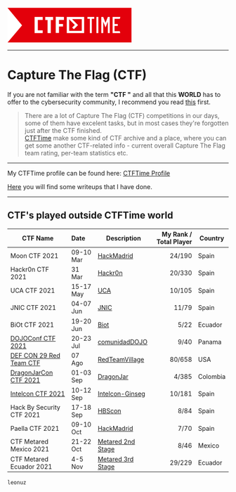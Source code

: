 ![CTFTime](img/logo.png)  

---

# Capture The Flag (CTF)
If you are not familiar with the term **"CTF "** and all that this **WORLD** has to offer to the cybersecurity community, I recommend you read [this](ctf.md) first.

>There are a lot of Capture The Flag (CTF) competitions in our days, some of them have excelent tasks, but in most cases they're forgotten just after the CTF finished.  
[CTFTime](https://ctftime.org/) make some kind of CTF archive and a place, where you can get some another CTF-related info - current overall Capture The Flag team rating, per-team statistics etc.  

---

My CTFTime profile can be found here: [CTFTime Profile](https://ctftime.org/team/156755)  

[Here](writeups.md) you will find some writeups that I have done.

---

## CTF's played outside **CTFTime** world

| CTF Name | Date | Description | My Rank / Total Player | Country | 
| ------------ | :------------------- | ---------------------------------------- | -------: | ----- | 
| Moon CTF 2021 | 09-10 Mar | [HackMadrid](https://hackmadrid.org/flaghunters.html#) | 24/190 | Spain |
| Hackr0n CTF 2021 | 31 Mar | [Hackr0n](https://derechodelared.com/hackr0n-2021/) | 20/330 | Spain |
| UCA CTF 2021 | 15-17 May | [UCA](https://www.uca.es/evento/uca-cybersecurity-day/) | 10/105 | Spain |
| JNIC CTF 2021 | 04-07 Jun | [JNIC](https://2021.jnic.es/ctf) | 11/79 | Spain |
| BiOt CTF 2021 | 19-20 Jun | [Biot](https://biotciberseguridad.cf/actividades/) | 5/22 | Ecuador |
| [DOJOConf CTF 2021](img/dojoconf_2021.png) | 20-23 Jul | [comunidadDOJO](https://dojoconfpa.org/#taller) | 9/40 | Panama |
| [DEF CON 29 Red Team CTF](img/DEFCON29.png) | 07 Ago | [RedTeamVillage](https://redteamvillage.io/ctf) | 80/658 | USA |
| [DragonJarCon CTF 2021](img/Dragonjar2021.png) | 01-03 Sep | [DragonJar](https://www.dragonjarcon.org/) | 4/385 | Colombia |
| [Intelcon CTF 2021](img/intelcon2021.png) | 10-12 Sep | [Intelcon-Ginseg](https://intelcon.ginseg.com/2021/) | 10/181 | Spain |
| Hack By Security CTF 2021  | 17-18 Sep | [HBScon](https://ctf.hbscon.com/) | 8/84 | Spain |   
| Paella CTF 2021  | 09-10 Oct | [HackMadrid](https://worldparty.hackmadrid.org/index.html#ctf) | 7/70 | Spain |  
| CTF Metared Mexico 2021 | 21-22 Oct | [Metared 2nd Stage](https://eventos.metared.org/69242/section/32200/ctf-internacional-metared-2021-2nd-stage.html) | 8/46 | Mexico | 
| CTF Metared Ecuador 2021 | 4-5 Nov | [Metared 3rd Stage](https://eventos.metared.org/69244/detail/ctf-internacional-metared-2021-3rd-stage.html) | 29/229 | Ecuador |

`leonuz`
